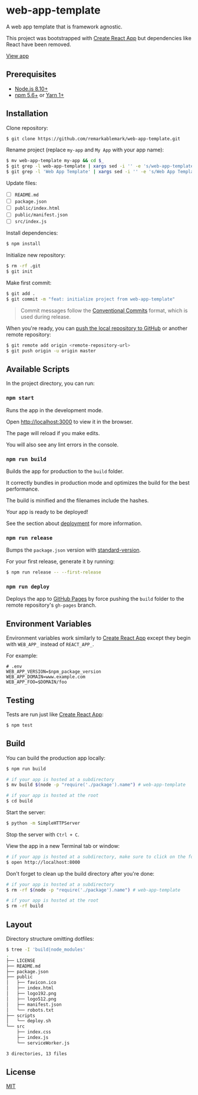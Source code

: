 # web-app-template

A web app template that is framework agnostic.

This project was bootstrapped with [Create React App](https://github.com/facebook/create-react-app) but dependencies like React have been removed.

[View app](https://remarkablemark.github.io/web-app-template/)

## Prerequisites

- [Node.js 8.10+](https://nodejs.org/en/download/)
- [npm 5.6+](https://www.npmjs.com/get-npm) or [Yarn 1+](https://yarnpkg.com/lang/en/docs/install/)

## Installation

Clone repository:

```sh
$ git clone https://github.com/remarkablemark/web-app-template.git
```

Rename project (replace `my-app` and `My App` with your app name):

```sh
$ mv web-app-template my-app && cd $_
$ git grep -l web-app-template | xargs sed -i '' -e 's/web-app-template/my-app/g'
$ git grep -l 'Web App Template' | xargs sed -i '' -e 's/Web App Template/My App/g'
```

Update files:

- [ ] `README.md`
- [ ] `package.json`
- [ ] `public/index.html`
- [ ] `public/manifest.json`
- [ ] `src/index.js`

Install dependencies:

```sh
$ npm install
```

Initialize new repository:

```sh
$ rm -rf .git
$ git init
```

Make first commit:

```sh
$ git add .
$ git commit -m "feat: initialize project from web-app-template"
```

> Commit messages follow the [Conventional Commits](https://conventionalcommits.org/) format, which is used during release.

When you're ready, you can [push the local repository to GitHub](https://help.github.com/articles/adding-an-existing-project-to-github-using-the-command-line/) or another remote repository:

```sh
$ git remote add origin <remote-repository-url>
$ git push origin -u origin master
```

## Available Scripts

In the project directory, you can run:

### `npm start`

Runs the app in the development mode.

Open [http://localhost:3000](http://localhost:3000) to view it in the browser.

The page will reload if you make edits.

You will also see any lint errors in the console.

### `npm run build`

Builds the app for production to the `build` folder.

It correctly bundles in production mode and optimizes the build for the best performance.

The build is minified and the filenames include the hashes.

Your app is ready to be deployed!

See the section about [deployment](https://create-react-app.dev/docs/deployment/) for more information.

### `npm run release`

Bumps the `package.json` version with [standard-version](https://github.com/conventional-changelog/standard-version).

For your first release, generate it by running:

```sh
$ npm run release -- --first-release
```

### `npm run deploy`

Deploys the app to [GitHub Pages](https://pages.github.com/) by force pushing the `build` folder to the remote repository's `gh-pages` branch.

## Environment Variables

Environment variables work similarly to [Create React App](https://create-react-app.dev/docs/adding-custom-environment-variables/) except they begin with `WEB_APP_` instead of `REACT_APP_`.

For example:

```
# .env
WEB_APP_VERSION=$npm_package_version
WEB_APP_DOMAIN=www.example.com
WEB_APP_FOO=$DOMAIN/foo
```

## Testing

Tests are run just like [Create React App](https://create-react-app.dev/docs/running-tests):

```sh
$ npm test
```

## Build

You can build the production app locally:

```sh
$ npm run build

# if your app is hosted at a subdirectory
$ mv build $(node -p "require('./package').name") # web-app-template

# if your app is hosted at the root
$ cd build
```

Start the server:

```sh
$ python -m SimpleHTTPServer
```

Stop the server with `Ctrl + C`.

View the app in a new Terminal tab or window:

```sh
# if your app is hosted at a subdirectory, make sure to click on the folder
$ open http://localhost:8000
```

Don't forget to clean up the build directory after you're done:

```sh
# if your app is hosted at a subdirectory
$ rm -rf $(node -p "require('./package').name") # web-app-template

# if your app is hosted at the root
$ rm -rf build
```

## Layout

Directory structure omitting dotfiles:

```sh
$ tree -I 'build|node_modules'
.
├── LICENSE
├── README.md
├── package.json
├── public
│   ├── favicon.ico
│   ├── index.html
│   ├── logo192.png
│   ├── logo512.png
│   ├── manifest.json
│   └── robots.txt
├── scripts
│   └── deploy.sh
└── src
    ├── index.css
    ├── index.js
    └── serviceWorker.js

3 directories, 13 files
```

## License

[MIT](LICENSE)
